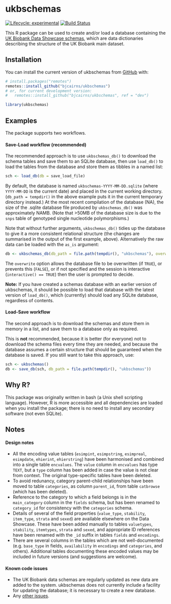 
# ukbschemas

<!-- badges: start -->

[![Lifecycle:
experimental](https://img.shields.io/badge/lifecycle-experimental-orange.svg)](https://www.tidyverse.org/lifecycle/#experimental)
[![Build
Status](https://travis-ci.com/bjcairns/ukbschemas.svg?token=tA2cYTLpigx5VuTgcHFd&branch=master)](https://travis-ci.com/bjcairns/ukbschemas)
<!-- badges: end -->

This R package can be used to create and/or load a database containing
the [UK Biobank Data Showcase
schemas](https://biobank.ctsu.ox.ac.uk/crystal/schema.cgi), which are
data dictionaries describing the structure of the UK Biobank main
dataset. <!-- badges: end -->

## Installation

You can install the current version of ukbschemas from
[GitHub](https://github.com/bjcairns/ukbschemas) with:

``` r
# install.packages("remotes")
remotes::install_github("bjcairns/ukbschemas")
# or, for current development version:
#   remotes::install_github("bjcairns/ukbschemas", ref = "dev")

library(ukbschemas)
```

## Examples

The package supports two workflows.

#### Save-Load workflow (recommended)

The recommended approach is to use `ukbschemas_db()` to download the
schema tables and save them to an SQLite database, then use `load_db()`
to load the tables from the database and store them as tibbles in a
named list:

``` r
sch <- load_db(db = save_load_file)
```

By default, the database is named `ukbschemas-YYYY-MM-DD.sqlite` (where
`YYYY-MM-DD` is the current date) and placed in the current working
directory. (`db_path = tempdir()` in the above example puts it in the
current temporary directory instead.) At the most recent compilation of
the database (NA), the size of the .sqlite database file produced by
`ukbschemas_db()` was approximately NAMB. (Note that &gt;50MB of the
database size is due to the `snps` table of genotyped single nucleotide
polymorphisms.)

Note that without further arguments, `ukbschemas_db()` tidies up the
database to give it a more consistent relational structure (the changes
are summarised in the output of the first example, above). Alternatively
the raw data can be loaded with the `as_is` argument:

``` r
db <- ukbschemas_db(db_path = file.path(tempdir(), "ukbschemas"), overwrite = TRUE, as_is = TRUE)
```

The `overwrite` option allows the database file to be overwritten (if
`TRUE`), or prevents this (`FALSE`), or if not specified and the session
is interactive (`interactive() == TRUE`) then the user is prompted to
decide.

**Note:** If you have created a schemas database with an earlier version
of ukbschemas, it should be possible to load that database with the
latest version of `load_db()`, which (currently) should load any SQLite
database, regardless of contents.

#### Load-Save workflow

The second approach is to download the schemas and store them in memory
in a list, and save them to a database only as required.

This is **not** recommended, because it is better (for everyone) not to
download the schema files every time they are needed, and because the
database assumes a certain structure that should be guaranteed when the
database is saved. If you still want to take this approach, use:

``` r
sch <- ukbschemas()
db <- save_db(sch, db_path = file.path(tempdir(), "ukbschemas"))
```

## Why R?

This package was originally written in bash (a Unix shell scripting
language). However, R is more accessible and all dependencies are loaded
when you install the package; there is no need to install any secondary
software (not even SQLite).

## Notes

#### Design notes

-   All the encoding value tables (`esimpint`, `esimpstring`,
    `esimpreal`, `esimpdate`, `ehierint`, `ehierstring`) have been
    harmonised and combined into a single table `encvalues`. The `value`
    column in `encvalues` has type `TEXT`, but a `type` column has been
    added in case the value is not clear from context. The original
    type-specific tables have been deleted.
-   To avoid redunancy, category parent-child relationships have been
    moved to table `categories`, as column `parent_id`, from table
    `catbrowse` (which has been deleted).
-   Reference to the category to which a field belongs is in the
    `main_category` column in the `fields` schema, but has been renamed
    to `category_id` for consistency with the `categories` schema.
-   Details of several of the field properties (`value_type`,
    `stability`, `item_type`, `strata` and `sexed`) are available
    elsewhere on the Data Showcase. These have been added manually to
    tables `valuetypes`, `stability`, `itemtypes`, `strata` and `sexed`,
    and appropriate ID references have been renamed with the `_id`
    suffix in tables `fields` and `encodings`.
-   There are several columns in the tables which are not
    well-documented (e.g. `base_type` in fields, `availability` in
    `encodings` and `categories`, and others). Additional tables
    documenting these encoded values may be included in future versions
    (and suggestions are welcome).

#### Known code issues

-   The UK Biobank data schemas are regularly updated as new data are
    added to the system. ukbschemas does not currently include a
    facility for updating the database; it is necessary to create a new
    database.
-   Any [other issues](https://github.com/bjcairns/ukbschemas/issues).
